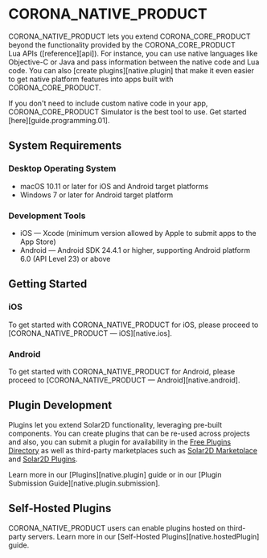 # CORONA_NATIVE_PRODUCT

CORONA_NATIVE_PRODUCT lets you extend CORONA_CORE_PRODUCT beyond the functionality provided by the CORONA_CORE_PRODUCT Lua&nbsp;APIs \([reference][api]\). For instance, you can use native languages like <nobr>Objective-C</nobr> or Java and pass information between the native code and Lua code. You can also [create plugins][native.plugin] that make it even easier to get native platform features into apps built with CORONA_CORE_PRODUCT.

If you don't need to include custom native code in your app, CORONA_CORE_PRODUCT Simulator is the best tool to use. Get started [here][guide.programming.01].


## System Requirements

### Desktop Operating System

* macOS 10.11 or later for iOS and Android target platforms
* Windows 7 or later for Android target platform

### Development Tools

* iOS &mdash; Xcode (minimum version allowed by Apple to submit apps to the App Store)
* Android &mdash; Android SDK 24.4.1 or higher, supporting Android platform 6.0 (API&nbsp;Level&nbsp;23) or above




## Getting Started

### iOS

To get started with CORONA_NATIVE_PRODUCT for iOS, please proceed to [CORONA_NATIVE_PRODUCT &mdash; iOS][native.ios].

### Android

To get started with CORONA_NATIVE_PRODUCT for Android, please proceed to [CORONA_NATIVE_PRODUCT &mdash; Android][native.android].




## Plugin Development

Plugins let you extend Solar2D functionality, leveraging <nobr>pre-built</nobr> components. You can create plugins that can be <nobr>re-used</nobr> across projects and also, you can submit a plugin for availability in the [Free Plugins Directory](PLUGINS_DIR) as well as third-party marketplaces such as [Solar2D Marketplace](https://solar2dmarketplace.com/) and [Solar2D Plugins](https://www.solar2dplugins.com/).

Learn more in our [Plugins][native.plugin] guide or in our [Plugin Submission Guide][native.plugin.submission].




## Self-Hosted Plugins

CORONA_NATIVE_PRODUCT users can enable plugins hosted on third-party servers. Learn more in our [Self-Hosted Plugins][native.hostedPlugin] guide.

